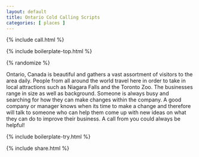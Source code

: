 ```yaml
---
layout: default
title: Ontario Cold Calling Scripts
categories: [ places ]
---
```


{% include call.html %}

{% include boilerplate-top.html %}


{% randomize %}

Ontario, Canada is beautiful and gathers a vast assortment of visitors to the area daily. People from all around the world travel here in order to take in local attractions such as Niagara Falls and the Toronto Zoo. The businesses range in size as well as background. Someone is always busy and searching for how they can make changes within the company. A good company or manager knows when its time to make a change and therefore will talk to someone who can help them come up with new ideas on what they can do to improve their business. A call from you could always be helpful!

{% include boilerplate-try.html %}

{% include share.html %}